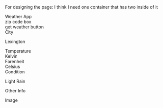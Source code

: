 For designing the page:
I think I need one container that has two inside of it

<div id="appMainContainer" class="container"> <!--overarching container-->
    <div id="row1" class="row"> <!--top row-->
        <div class="col"> <!--column in top row-->
       <div class="header">Weather App</div>
        </div>
    </div> <!--end top row-->
    <div id="row2" class="row"> <!--row 2 for buttons-->
        <div id="r2c1" class="col"> 
        zip code box
        </div>
        <div id="r2c2" class="col">
        get weather button
        </div>
    </div> <!--going to set the main body now-->
    <div id="mainBodyRow" class="row"> <!--start with one row (which is really our last main row 3)-->
        <div id="mainBodyCol" class="col"> <!--nestle a column inside of that row to put all others inside-->
            <div id="cityRow" class="row">
                <div class="col">
                    <div class="card text-center border-dark mb-3"> <!--style="width: 18rem;" this was in that-->
                        <div class="card-header border-success">City</div>
                        <div class="card-body">
                        <p class="card-text">Lexington</p>
                        </div>
                    </div>
                </div>
            </div>
            <div id="tempRow" class="row">
                <div class="col">
                  <div class="card text-center border-dark mb-3"> <!--style="width: 18rem;" this was in that-->
                        <div class="card-header border-success">Temperature</div>
                        <div class="card-block">
                            <div class="row">
                                <div class="col-6"> Kelvin
                                </div>
                                <div class="col-6"> Farenheit
                                </div>
                                <div class="col-6"> Celsius
                                </div>
                            </div>
                        </div>
                    </div>
                </div>
            </div>
            <div id="conditionRow" class="row">
                <div class="col">
                    <div class="card text-center border-dark mb-3"> <!--style="width: 18rem;" this was in that-->
                        <div class="card-header border-success">Condition</div>
                        <div class="card-body">
                        <p class="card-text">Light Rain</p>
                        </div>
                    </div>
                </div>
            </div>
            <div id="otherInfoRow" class="row">
                <div class="col">
                    <div class="card text-center border-dark mb-3"> <!--style="width: 18rem;" this was in that-->
                        <div class="card-header border-success">Other Info</div>
                        <div class="card-body">
                        <p class="card-text">Image</p>
                        </div>
                    </div>
                </div>
            </div>
        </div>
    </div>